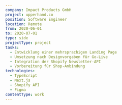 ```yaml
---
company: Impact Products GmbH
project: upperhand.co
position: Software Engineer
location: Remote
from: 2020-06-01
to: 2020-07-01
type: side
projectType: project
tasks:
  - Entwicklung einer mehrsprachigen Landing Page
  - Umsetzung nach Designvorgaben für Go-Live
  - Integration der Shopify Newsletter-API
  - Vorbereitung für Shop-Anbindung
technologies:
  - TypeScript
  - Next.js
  - Shopify API
  - Figma
contentType: work
---
```

